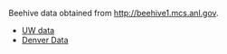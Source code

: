 
Beehive data obtained from <http://beehive1.mcs.anl.gov>.

* [UW data](http://beehive1.mcs.anl.gov/nodes/0000001e0610ba37/)
* [Denver Data](http://beehive1.mcs.anl.gov/nodes/0000001e0610ba72/)


